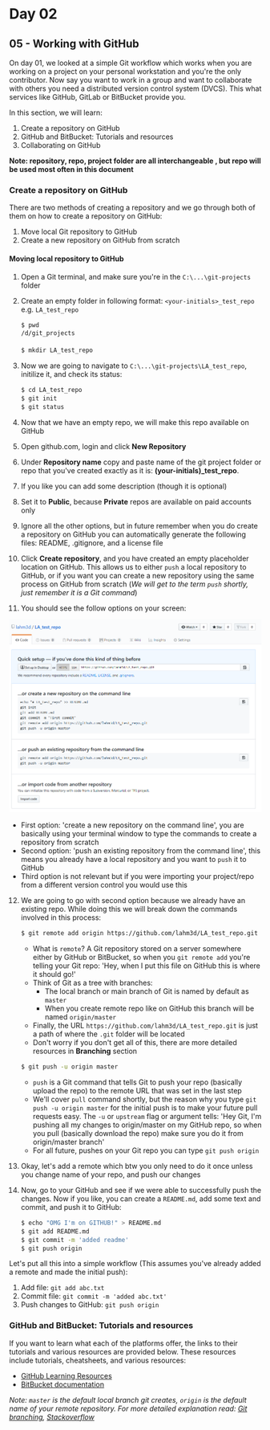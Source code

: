 # Day 02

## 05 - Working with GitHub
On day 01, we looked at a simple Git workflow which works when you are working on a project on your personal workstation and you're the only contributor. Now say you want to work in a group and want to collaborate with others you need a distributed version control system (DVCS). This what services like GitHub, GitLab or BitBucket provide you. 

In this section, we will learn:
1. Create a repository on GitHub
2. GitHub and BitBucket: Tutorials and resources
3. Collaborating on GitHub

**Note: repository, repo, project folder are all interchangeable , but repo will be used most often in this document**
### Create a repository on GitHub

There are two methods of creating a repository and we go through both of them on how to create a repository on GitHub:
1. Move local Git repository to GitHub
2. Create a new repository on GitHub from scratch

#### Moving local repository to GitHub

1. Open a Git terminal, and make sure you're in the `C:\...\git-projects` folder
2. Create an empty folder in following format: `<your-initials>_test_repo` e.g. `LA_test_repo`

    ```sh
    $ pwd
    /d/git_projects

    $ mkdir LA_test_repo
    ```
3. Now we are going to navigate to `C:\...\git-projects\LA_test_repo`, initilize it, and check its status:

    ```sh
    $ cd LA_test_repo
    $ git init
    $ git status
    ```
4. Now that we have an empty repo, we will make this repo available on GitHub
5. Open github.com, login and click **New Repository**
6. Under **Repository name** copy and paste name of the git project folder or repo that you've created exactly as it is: **(your-initials)_test_repo**. 
7. If you like you can add some description (though it is optional)
8. Set it to **Public**, because **Private** repos are available on paid accounts only 
9. Ignore all the other options, but in future remember when you do create a repository on GitHub you can automatically generate the following files: README, .gitignore, and a license file
10. Click **Create repository**, and you have created an empty placeholder location on GitHub. This allows us to either `push` a local repository to GitHub, or if you want you can create a new repository using the same process on GitHub from scratch (*We will get to the term `push` shortly, just remember it is a Git command*)
11. You should see the follow options on your screen:

![](images/test_repo.png)

+ First option: 'create a new repository on the command line', you are basically using your terminal window to type the commands to create a repository from scratch
+ Second option: 'push an existing repository from the command line', this means you already have a local repository and you want to `push` it to GitHub
+ Third option is not relevant but if you were importing your project/repo from a different version control you would use this
12. We are going to go with second option because we already have an existing repo. While doing this we will break down the commands involved in this process:

    ```sh
    $ git remote add origin https://github.com/lahm3d/LA_test_repo.git
    ```
    + What is `remote`? A Git repository stored on a server somewhere either by GitHub or BitBucket, so when you `git remote add` you're telling your Git repo: 'Hey, when I put this file on GitHub this is where it should go!'
    + Think of Git as a tree with branches:
        + The local branch or main branch of Git is named by default as `master`
        + When you create remote repo like on GitHub this branch will be named `origin/master`
    + Finally, the URL `https://github.com/lahm3d/LA_test_repo.git` is just a path of where the `.git` folder will be located
    + Don't worry if you don't get all of this, there are more detailed resources in **Branching** section

    ```sh
    $ git push -u origin master
    ```
    + `push` is a Git command that tells Git to push your repo (basically upload the repo) to the remote URL that was set in the last step
    + We'll cover `pull` command shortly, but the reason why you type `git push -u origin master` for the initial push is to make your future pull requests easy. The `-u` or `upstream` flag or argument tells: 'Hey Git, I'm pushing all my changes to origin/master on my GitHub repo, so when you pull (basically download the repo) make sure you do it from origin/master branch'
    + For all future, pushes on your Git repo you can type `git push origin`

13. Okay, let's add a remote which btw you only need to do it once unless you change name of your repo, and push our changes

14. Now, go to your GitHub and see if we were able to successfully push the changes. Now if you like, you can create a `README.md`, add some text and commit, and push it to GitHub:

    ```sh
    $ echo "OMG I'm on GITHUB!" > README.md
    $ git add README.md
    $ git commit -m 'added readme'
    $ git push origin
    ```
Let's put all this into a simple workflow (This assumes you've already added a remote and made the initial push):
1. Add file:    `git add abc.txt`
2. Commit file:     `git commit -m 'added abc.txt'`
3. Push changes to GitHub:  `git push origin` 

### GitHub and BitBucket: Tutorials and resources

If you want to learn what each of the platforms offer, the links to their tutorials and various resources are provided below. These resources include tutorials, cheatsheets, and various resources:

+ [GitHub Learning Resources](https://services.github.com/on-demand/resources/)
+ [BitBucket documentation](https://confluence.atlassian.com/bitbucket/bitbucket-cloud-documentation-221448814.html)




*Note: `master` is the default local branch git creates, `origin` is the default name of your remote repository. For more detailed explanation read: [Git branching](https://git-scm.com/book/en/v2/Git-Branching-Branches-in-a-Nutshell), [Stackoverflow](https://stackoverflow.com/questions/18137175/in-git-what-is-the-difference-between-origin-master-vs-origin-master#18137512)*